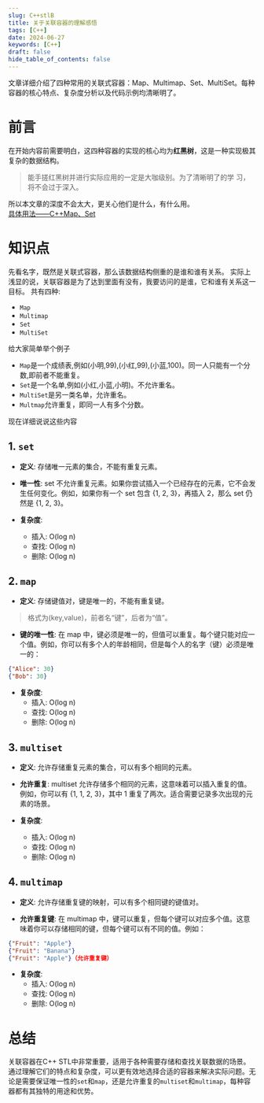 ```yaml
---
slug: C++stlB
title: 关于关联容器的理解感悟
tags: [C++]
date: 2024-06-27
keywords: [C++]
draft: false
hide_table_of_contents: false
---
```

文章详细介绍了四种常用的关联式容器：Map、Multimap、Set、MultiSet。每种容器的核心特点、复杂度分析以及代码示例均清晰明了。
<!--truncate-->
# 前言
在开始内容前需要明白，这四种容器的实现的核心均为**红黑树**，这是一种实现极其复杂的数据结构。
> 能手搓红黑树并进行实际应用的一定是大咖级别。为了清晰明了的学
> 习，将不会过于深入。  

所以本文章的深度不会太大，更关心他们是什么，有什么用。  
[具体用法——C++Map、Set](/docs/C++/List、Vector、Map、Set)


# 知识点
先看名字，既然是关联式容器，那么该数据结构侧重的是谁和谁有关系。
实际上浅显的说，关联容器是为了达到里面有没有，我要访问的是谁，它和谁有关系这一目标。
共有四种:
- `Map`
- `Multimap`
- `Set`
- `MultiSet`
  
给大家简单举个例子
- `Map`是一个成绩表,例如(小明,99),(小红,99),(小蓝,100)。同一人只能有一个分数,即前者不能重复。
- `Set`是一个名单,例如(小红,小蓝,小明)。不允许重名。
- `MultiSet`是另一类名单，允许重名。
- `Multmap`允许重复，即同一人有多个分数。

现在详细说说这些内容
## 1. `set`
- **定义**: 存储唯一元素的集合，不能有重复元素。
  
- **唯一性**: set 不允许重复元素。如果你尝试插入一个已经存在的元素，它不会发生任何变化。例如，如果你有一个 set 包含 {1, 2, 3}，再插入 2，那么 set 仍然是 {1, 2, 3}。
  
- **复杂度**:
  - 插入: O(log n)
  - 查找: O(log n)
  - 删除: O(log n)

## 2. `map`
- **定义**: 存储键值对，键是唯一的，不能有重复键。

> 格式为(key,value)，前者名“键”，后者为“值”。
  
- **键的唯一性**: 在 map 中，键必须是唯一的，但值可以重复。每个键只能对应一个值。例如，你可以有多个人的年龄相同，但是每个人的名字（键）必须是唯一的：
```json
{"Alice": 30}
{"Bob": 30}
```

- **复杂度**:
  - 插入: O(log n)
  - 查找: O(log n)
  - 删除: O(log n)

## 3. `multiset`
- **定义**: 允许存储重复元素的集合，可以有多个相同的元素。

- **允许重复**: multiset 允许存储多个相同的元素，这意味着可以插入重复的值。例如，你可以有 {1, 1, 2, 3}，其中 1 重复了两次。适合需要记录多次出现的元素的场景。

- **复杂度**:
  - 插入: O(log n)
  - 查找: O(log n)
  - 删除: O(log n)

## 4. `multimap`
- **定义**: 允许存储重复键的映射，可以有多个相同键的键值对。

- **允许重复键**: 在 multimap 中，键可以重复，但每个键可以对应多个值。这意味着你可以存储相同的键，但每个键可以有不同的值。例如：
``` json
{"Fruit": "Apple"}
{"Fruit": "Banana"}
{"Fruit": "Apple"}（允许重复键）
```

- **复杂度**:
  - 插入: O(log n)
  - 查找: O(log n)
  - 删除: O(log n)

# 总结
关联容器在C++ STL中非常重要，适用于各种需要存储和查找关联数据的场景。通过理解它们的特点和复杂度，可以更有效地选择合适的容器来解决实际问题。无论是需要保证唯一性的`set`和`map`，还是允许重复的`multiset`和`multimap`，每种容器都有其独特的用途和优势。